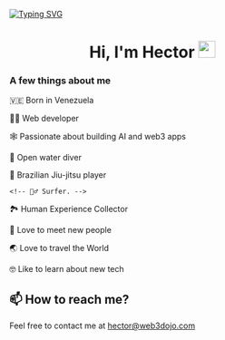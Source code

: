 [![Typing SVG](https://readme-typing-svg.demolab.com?font=Fira+Code&pause=1000&width=435&lines=Welcome+to+Hector's+World)](https://git.io/typing-svg)
<h1 align="center">Hi, I'm Hector <img src="https://raw.githubusercontent.com/MartinHeinz/MartinHeinz/master/wave.gif" width="30px" height='30px'></h1>

### A few things about me
  🇻🇪 Born in Venezuela
  
  👨‍💻 Web developer
  
  🕸️ Passionate about building AI and web3 apps
  
  🤿 Open water diver
  
  🥷 Brazilian Jiu-jitsu player

    <!-- 🏄‍♂️ Surfer. -->
  
  🏞️ Human Experience Collector
  
  🤝 Love to meet new people
  
  🌏 Love to travel the World
  
  🤓 Like to learn about new tech

## 📫 How to reach me?

Feel free to contact me at [hector@web3dojo.com](mailto:hector@web3dojo.com)

<!--
**mrrobot16/mrrobot16** is a ✨ _special_ ✨ repository because its `README.md` (this file) appears on your GitHub profile.

Here are some ideas to get you started:

- 🔭 I’m currently working on ...
- 🌱 I’m currently learning ...
- 👯 I’m looking to collaborate on ...
- 🤔 I’m looking for help with ...
- 💬 Ask me about ...
- 📫 How to reach me: ...
- 😄 Pronouns: ...
- ⚡ Fun fact: ...
-->
